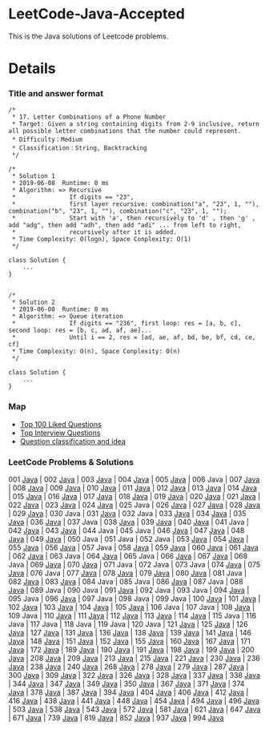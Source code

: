 LeetCode-Java-Accepted
===
This is the Java solutions of Leetcode problems.

Details
===
### Title and answer format
```
/*
 * 17. Letter Combinations of a Phone Number
 * Target: Given a string containing digits from 2-9 inclusive, return all possible letter combinations that the number could represent.
 * Difficulty：Medium
 * Classification：String, Backtracking
 */

/*
 * Solution 1
 * 2019-06-08  Runtime: 0 ms
 * Algorithm: => Recursive
 *               If digits == "23", 
 *               first layer recursive: combination("a", "23", 1, ""), combination("b", "23", 1, ""), combination("c", "23", 1, "");
 *               Start with 'a', then recursively to 'd' , then 'g' , add "adg", then add "adh", then add "adi" ... from left to right, 
 *               recursively after it is added.
 * Time Complexity: O(logn), Space Conplexity: O(1)
 */

class Solution {
    ...
}


/*
 * Solution 2
 * 2019-06-08  Runtime: 0 ms
 * Algorithm: => Queue iteration
 *               If digits == "236", first loop: res = [a, b, c], second loop: res = [b, c, ad, af, ae]...
 *               Until i == 2, res = [ad, ae, af, bd, be, bf, cd, ce, cf]
 * Time Complexity: O(n), Space Conplexity: O(n)
 */

class Solution {
    ...
}
```
### Map
* [Top 100 Liked Questions](./Top100.md)
* [Top Interview Questions](./Top100.md)
* [Question classification and idea](./QuestionClassification)

### LeetCode Problems & Solutions

001 [Java](./Code/1_Two_Sum.java)
| 002 [Java](./Code/2_Add_Two_Numbers.java)
| 003 [Java](./Code/3_Longest_Substring_Without_Repeating_Characters.java)
| 004 [Java](./Code/4_Median_of_Two_Sorted_Arrays.java)
| 005 [Java](./Code/5_Longest_Palindromic_Substring.java)
| 006 Java
| 007 [Java](./Code/7_Reverse_Integer.java)
| 008 [Java](./Code/8_String_to_Integer(atoi).java)
| 009 [Java](./Code/9_Palindrome_Number.java)
| 010 [Java](./Code/10_Regular_Expression_Matching.java)
| 011 [Java](./Code/11_Container_With_Most_Water.java)
| 012 [Java](./Code/12_Integer_to_Roman.java)
| 013 [Java](./Code/13_Roman-to_Integer.java)
| 014 [Java](./Code/14_Longest_Common_Prefix.java)
| 015 [Java](./Code/15_3Sum.java)
| 016 [Java](./Code/16_3Sum_Closest.java)
| 017 [Java](./Code/17_Letter_Combinations_of_a_Phone_Number.java)
| 018 [Java](./Code/18_4Sum.java)
| 019 [Java](./Code/19_Remove_Nth_Node_From_End_of_List.java)
| 020 [Java](./Code/20_Valid_Parentheses.java)
| 021 [Java](./Code/21_Merge_Two_Sorted_Lists.java)
| 022 [Java](./Code/22_Generate_Parentheses.java)
| 023 [Java](./Code/23_Merge_k_Sorted_Lists.java)
| 024 [Java](./Code/24_Swap_Nodes_in_Pairs.java)
| 025 Java
| 026 [Java](./Code/26_Remove_Duplicates_from_Sorted_Array.java)
| 027 [Java](./Code/27_Remove_Element.java)
| 028 [Java](./Code/28_Implement_strStr().java)
| 029 [Java](./Code/29_Divide_Two_Integers.java)
| 030 Java
| 031 [Java](./Code/31_Next_Permutation.java)
| 032 Java
| 033 [Java](./Code/33_Search_in_Rotated_Sorted_Array.java)
| 034 [Java](./Code/34_Find_First_and_Last_Position_of_Element_in_Sorted_Array.java)
| 035 [Java](./Code/35_Search_Insert_Position.java)
| 036 [Java](./Code/36_Valid_Sudoku.java)
| 037 Java
| 038 [Java](./Code/38_Count_and_Say.java)
| 039 [Java](./Code/39_Combination_Sum.java)
| 040 [Java](./Code/40_Combination_Sum_II.java)
| 041 Java
| 042 [Java](./Code/LC42.java)
| 043 [Java](./Code/43_Multiply_Strings.java)
| 044 Java
| 045 Java
| 046 [Java](./Code/46_Permutations.java)
| 047 [Java](./Code/47_Permutations_II.java)
| 048 [Java](./Code/48_Rotate_Image.java)
| 049 [Java](./Code/49_Group_Anagrams.java)
| 050 Java
| 051 Java
| 052 Java
| 053 [Java](./Code/53_Maximum_Subarray.java)
| 054 [Java](./Code/54_Spiral_Matrix.java)
| 055 [Java](./Code/55_Jump_Game.java)
| 056 [Java](./Code/56_Merge_Intervals.java)
| 057 Java
| 058 [Java](./Code/58_Length_of_Last_Word.java)
| 059 [Java](./Code/59_Spiral_Matrix_II.java)
| 060 [Java](./Code/60_Permutation_Sequence.java)
| 061 [Java](./Code/61_Rotate_List.java)
| 062 [Java](./Code/62_Unique_Paths.java)
| 063 Java
| 064 [Java](./Code/64_Minimum_Path_Sum.java)
| 065 Java
| 066 [Java](./Code/66_Plus_One.java)
| 067 [Java](./Code/67_Add_Binary.java)
| 068 Java
| 069 [Java](./Code/69_Sqrt(x).java)
| 070 [Java](./Code/70_Climbing_Stairs.java)
| 071 Java
| 072 Java
| 073 Java
| 074 [Java](./Code/74_Search_a_2D_Matrix.java)
| 075 [Java](./Code/75_Sort_Colors.java)
| 076 Java
| 077 [Java](./Code/77_Combinations.java)
| 078 [Java](./Code/78_Subsets.java)
| 079 [Java](./Code/79_Word_Search.java)
| 080 [Java](./Code/80_Remove_Duplicates_from_Sorted_Array_II.java)
| 081 Java
| 082 [Java](./Code/82_Remove_Duplicates_from_Sorted_List_II)
| 083 [Java](./Code/83_Remove_Duplicates_from_Sorted_List.java)
| 084 Java
| 085 Java
| 086 [Java](./Code/86_Partition_List.java)
| 087 Java
| 088 [Java](./Code/88_Merge_Sorted_Array.java)
| 089 Java
| 090 Java
| 091 [Java](./Code/91_Decode_Ways.java)
| 092 Java
| 093 Java
| 094 [Java](./Code/94_Binary_Tree_Inorder_Traversal.java)
| 095 Java
| 096 [Java](./Code/96_Unique_Binary_Search_Trees.java)
| 097 Java
| 098 Java
| 099 Java
| 100 [Java](./Code/100_Same_Tree.java)
| 101 [Java](./Code/101_Symmetric_Tree.java)
| 102 [Java](./Code/LC102.java)
| 103 [Java](./Code/LC103.java)
| 104 [Java](./Code/104_Maximum_Depth_of_Binary_Tree.java)
| 105 [Java](./Code/105_Construct_Binary_Tree_from_Preorder_and_Inorder_Traversal.java)
| 106 Java
| 107 Java
| 108 [Java](./Code/108_Convert_Sorted_Array_to_Binary_Search_Tree.java)
| 109 Java
| 110 [Java](./Code/110_Balanced_Binary_Tree.java)
| 111 [Java](./Code/111_Minimum_Depth_of_Binary_Tree.java)
| 112 [Java](./Code/112_Path_Sum.java)
| 113 [Java](./Code/113_Path_Sum_II.java)
| 114 [Java](./Code/114_Flatten_Binary_Tree_to_Linked_List.java)
| 115 Java
| 116 Java
| 117 Java
| 118 Java
| 119 Java
| 120 Java
| 121 [Java](./Code/121_Best_Time_to_Buy_and_Sell_Stock.java)
| 125 [Java](./Code/125_Valid_Palindrome.java)
| 126 [Java](./Code/LC126.java)
| 127 [Java](./Code/LC127.java)
| 131 [Java](./Code/131_Palindrome_Partitioning.java)
| 136 [Java](./Code/136_Single_Number.java)
| 138 [Java](./Code/138_Copy_List_with_Random_Pointer.java)
| 139 [Java](./Code/139_Word_Break.java)
| 141 [Java](./Code/141_Linked_List_Cycle.java)
| 146 [Java](./Code/LC146.java)
| 148 [Java](./Code/148_Sort_List.java)
| 151 [Java](./Code/LC151.java)
| 152 [Java](./Code/152_Maximum_Product_Subarray.java)
| 155 [Java](./Code/155_Min_Stack.java)
| 160 [Java](./Code/160_Intersection_of_Two_Linked_Lists.java)
| 167 [Java](./Code/167_Two_Sum_II_Input_array_is_sorted.java)
| 171 [Java](./Code/171_Excel_Sheet_Column_Number.java)
| 172 [Java](./Code/172_Factorial_Trailing_Zeroes.java)
| 189 [Java](./Code/189_Rotate_Array.java)
| 190 [Java](./Code/190_Reverse_Bits.java)
| 191 [Java](./Code/191_Number_of_1_Bits.java)
| 198 [Java](./Code/198_House_Robber.java)
| 199 [Java](./Code/LC199.java)
| 200 [Java](./Code/LC200.java)
| 208 [Java](./Code/208_Implement_Trie_(Prefix_Tree).java)
| 209 [Java](./Code/209_Minimum_Size_Subarray_Sum.java)
| 213 [Java](./Code/213_House_Robber_II.java)
| 215 [Java](./Code/215_Kth_Largest_Element_in_an_Array.java)
| 221 [Java](./Code/221_Maximal_Square.java)
| 230 [Java](./Code/230_Kth_Smallest_Element_in_a_BST.java)
| 236 [Java](./Code/236_Lowest_Common_Ancestor_of_a_Binary_Tree.java)
| 238 [Java](./Code/238_Product_of_Array_Except_Self.java)
| 240 [Java](./Code/240_Search_a_2D_Matrix_II.java)
| 268 [Java](./Code/268_Missing_Number.java)
| 278 [Java](./Code/278_First_Bad_Version.java)
| 279 [Java](./Code/279_Perfect_Squares.java)
| 287 [Java](./Code/287_Find_the_Duplicate_Number.java)
| 300 [Java](./Code/300_Longest_Increasing_Subsequence.java)
| 309 [Java](./Code/309_Best_Time_to_Buy_and_Sell_Stock_with_Cooldown.java)
| 322 [Java](./Code/322_Coin_Change.java)
| 326 [Java](./Code/326_Power_of_Three.java)
| 328 [Java](./Code/328_Odd_Even_Linked_List.java)
| 337 [Java](./Code/337_House_Robber_III.java)
| 338 [Java](./Code/338_Counting_Bits.java)
| 344 [Java](./Code/344_Reverse_String.java)
| 347 [Java](./Code/347_Top_K_Frequent_Elements.java)
| 349 [Java](./Code/349_Intersection_of_Two_Arrays.java)
| 350 [Java](./Code/350_Intersection_of_Two_Arrays_II.java)
| 367 [Java](./Code/367_Valid_Perfect_Square.java)
| 371 [Java](./Code/371_Sum_of_Two_Integers.java)
| 374 [Java](./Code/374_Guess_Number_Higher_or_Lower.java)
| 378 [Java](./Code/378_Kth_Smallest_Element_in_a_Sorted_Matrix.java)
| 387 [Java](./Code/387_First_Unique_Character_in_a_String.java)
| 394 [Java](./Code/394_Decode_String.java)
| 404 [Java](./Code/404_Sum_of_Left_Leaves.java)
| 406 [Java](./Code/406_Queue_Reconstruction_by_Height.java)
| 412 [Java](./Code/412_Fizz_Buzz.java)
| 416 [Java](./Code/416_Partition_Equal_Subset_Sum.java)
| 438 [Java](./Code/438_Find_All_Anagrams_in_a_String.java)
| 441 [Java](./Code/441_Arranging_Coins.java)
| 448 [Java](./Code/448_Find_All_Numbers_Disappeared_in_an_Array.java)
| 454 [Java](./Code/454_4Sum_II.java)
| 494 [Java](./Code/494_Target_Sum.java)
| 496 [Java](./Code/496_Next_Greater_Element_I.java)
| 503 [Java](./Code/503_Next_Greater_Element_II.java)
| 538 [Java](./Code/538_Convert_BST_to_Greater_Tree.java)
| 543 [Java](./Code/543_Diameter_of_Binary_Tree.java)
| 572 [Java](./Code/572_Subtree_of_Another_Tree.java)
| 581 [Java](./Code/581_Shortest_Unsorted_Continuous_Subarray.java)
| 621 [Java](./Code/621_Task_Scheduler.java)
| 647 [Java](./Code/647_Palindromic_Substrings.java)
| 671 [Java](./Code/671_Second_Minimum_Node_In_a_Binary_Tree.java)
| 739 [Java](./Code/739_Daily_Temperatures.java)
| 819 [Java](./Code/LC819.java)
| 852 [Java](./Code/852_Peak_Index_in_a_Mountain_Array.java)
| 937 [Java](./Code/LC937.java)
| 994 [Java](./Code/LC994.java)
